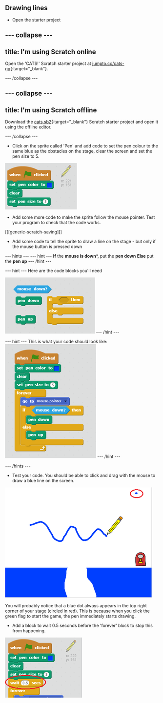 ## Drawing lines

+ Open the starter project

--- collapse ---
---
title: I'm using Scratch online
---

Open the 'CATS!' Scratch starter project at [jumpto.cc/cats-go](http://jumpto.cc/cats-go){:target="_blank"}.

--- /collapse ---

--- collapse ---
---
title: I'm using Scratch offline
---

Download the [cats.sb2](resources/cats.sb2){:target="_blank"} Scratch starter project and open it using the offline editor.

--- /collapse ---

+ Click on the sprite called 'Pen' and add code to set the pen colour to the same blue as the obstacles on the stage, clear the screen and set the pen size to 5.

![Set pen color](images/pen-color.png)

+ Add some more code to make the sprite follow the mouse pointer. Test your program to check that the code works.

[[[generic-scratch-saving]]]

+ Add some code to tell the sprite to draw a line on the stage - but only if the mouse button is pressed down

--- hints ---
--- hint ---
**If** the **mouse is down***, put the **pen down**
**Else** put the **pen up**
--- /hint ---

--- hint ---
Here are the code blocks you'll need

![Drawing with the pen hint](images/draw-with-pen-hint.png)
--- /hint ---

--- hint ---
This is what your code should look like:
![Drawing with the pen solution](images/draw-with-pen-solution.png)
--- /hint ---

--- /hints ---

+ Test your code. You should be able to click and drag with the mouse to draw a blue line on the screen.

![Draw a line](images/draw-a-line.png)

You will probably notice that a blue dot always appears in the top right corner of your stage (circled in red). This is because when you click the green flag to start the game, the pen immediately starts drawing.

+ Add a block to wait 0.5 seconds before the 'forever' block to stop this from happening.

![Wait half a second](images/wait-half-second.png)
